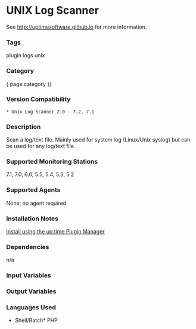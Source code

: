 # UNIX Log Scanner

See http://uptimesoftware.github.io for more information.

### Tags 
 plugin   logs   unix  

### Category

{ page.category }}

### Version Compatibility


  
    * Unix Log Scanner 2.0 - 7.2, 7.1
  


### Description
Scan a log/text file. Mainly used for system log (Linux/Unix syslog) but can be used for any log/text file.


### Supported Monitoring Stations

7.1, 7.0, 6.0, 5.5, 5.4, 5.3, 5.2

### Supported Agents
None; no agent required

### Installation Notes
<p><a href="https://github.com/uptimesoftware/uptime-plugin-manager">Install using the up.time Plugin Manager</a></p>


### Dependencies
<p>n/a</p>


### Input Variables


### Output Variables



### Languages Used
* Shell/Batch* PHP

